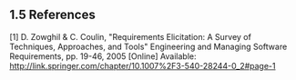 ## 1.5 References
  [1] D. Zowghil & C. Coulin, "Requirements Elicitation: A Survey of Techniques, Approaches, and Tools" Engineering and Managing Software Requirements, pp. 19-46, 2005
[Online] Available: http://link.springer.com/chapter/10.1007%2F3-540-28244-0_2#page-1


